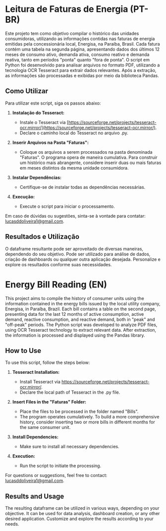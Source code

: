 # Leitura de Faturas de Energia (PT-BR)
Este projeto tem como objetivo compilar o histórico das unidades consumidoras, utilizando as informações contidas nas faturas de energia emitidas pela concessionária local, Energisa, na Paraíba, Brasil. Cada fatura contém uma tabela na segunda página, apresentando dados dos últimos 12 meses de consumo ativo, demanda ativa, consumo reativo e demanda reativa, tanto em períodos "ponta" quanto "fora de ponta". O script em Python foi desenvolvido para analisar arquivos no formato PDF, utilizando a tecnologia OCR Tesseract para extrair dados relevantes. Após a extração, as informações são processadas e exibidas por meio da biblioteca Pandas.

## Como Utilizar

Para utilizar este script, siga os passos abaixo:

1. **Instalação do Tesseract:**
   - Instale o Tesseract via [https://sourceforge.net/projects/tesseract-ocr.mirror/](https://sourceforge.net/projects/tesseract-ocr.mirror/).
   - Declare o caminho local do Tesseract no arquivo .py.

2. **Inserir Arquivos na Pasta "Faturas":**
   - Coloque os arquivos a serem processados na pasta denominada "Faturas". O programa opera de maneira cumulativa. Para construir um histórico mais abrangente, considere inserir duas ou mais faturas em meses distintos da mesma unidade consumidora.

3. **Instalar Dependências:**
   - Certifique-se de instalar todas as dependências necessárias.

4. **Execução:**
   - Execute o script para iniciar o processamento.

Em caso de dúvidas ou sugestões, sinta-se à vontade para contatar: [lucasddoliveira1@gmail.com](mailto:lucasddoliveira1@gmail.com).

## Resultados e Utilização

O dataframe resultante pode ser aproveitado de diversas maneiras, dependendo do seu objetivo. Pode ser utilizado para análise de dados, criação de dashboards ou qualquer outra aplicação desejada. Personalize e explore os resultados conforme suas necessidades.

# Energy Bill Reading (EN)
This project aims to compile the history of consumer units using the information contained in the energy bills issued by the local utility company, Energisa, in Paraíba, Brazil. Each bill contains a table on the second page, presenting data for the last 12 months of active consumption, active demand, reactive consumption, and reactive demand, both in "peak" and "off-peak" periods. The Python script was developed to analyze PDF files, using OCR Tesseract technology to extract relevant data. After extraction, the information is processed and displayed using the Pandas library.

## How to Use

To use this script, follow the steps below:

1. **Tesseract Installation:**
   - Install Tesseract via https://sourceforge.net/projects/tesseract-ocr.mirror/.
   - Declare the local path of Tesseract in the .py file.

2. **Insert Files in the "Faturas" Folder:**
   - Place the files to be processed in the folder named "Bills".
   - The program operates cumulatively. To build a more comprehensive history, consider inserting two or more bills in different months for the same consumer unit.
     
3. **Install Dependencies:**
   - Make sure to install all necessary dependencies.

4. **Execution:**
   - Run the script to initiate the processing.

For questions or suggestions, feel free to contact: [lucasddoliveira1@gmail.com](mailto:lucasddoliveira1@gmail.com).

## Results and Usage

The resulting dataframe can be utilized in various ways, depending on your objective. It can be used for data analysis, dashboard creation, or any other desired application. Customize and explore the results according to your needs.
